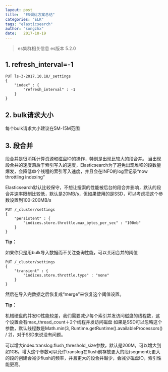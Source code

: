 ```yaml
---
layout: post
title:  "ES调优方案总结"
categories: "ELK"
tags: "elasticsearch"
author: "songzhx"
date:   2017-10-19
---
```




>es集群相关信息
>es版本 5.2.0



## 1. refresh_interval=-1  

```http
PUT ls-3-2017.10.18/_settings
{
    "index" : {
        "refresh_interval" : -1
    }
}

```



## 2. bulk请求大小

每个bulk请求大小建议在5M-15M范围



## 3. 段合并

段合并是很消耗计算资源和磁盘IO的操作，特别是出现比较大的段合并。 
当出现段合并的速度落后于索引写入的速度，Elasticsearch为了避免出现堆积的段数量爆发，会降低单个线程的索引写入速度，并且会在INFO的log里记录“now throttling indexing“

Elasticsearch默认比较保守，不想让搜索的性能被后台的段合并影响，默认的段合并速率限制比较低，默认是20MB/s，但如果使用的是SSD，可以考虑把这个参数设置到100-200MB/s

```shell
PUT /_cluster/settings
{
    "persistent" : {
        "indices.store.throttle.max_bytes_per_sec" : "100mb"
    }
}
```

**Tip：**

如果你只是用bulk导入数据而不关注查询性能，可以关闭合并的阈值

```shell
PUT /_cluster/settings
{
    "transient" : {
        "indices.store.throttle.type" : "none" 
    }
}
```

然后在导入完数据之后恢复成“merge”来恢复这个阈值设置。



**Tip：**

机械硬盘的并发IO性能较差，我们需要减少每个索引并发访问磁盘的线程数，这个设置会有max_thread_count＋2个线程并发访问磁盘 
如果是SSD可以忽略这个参数，默认线程数是Math.min(3, Runtime.getRuntime().availableProcessors() / 2)，对于SSD来说没有问题。

可以增大index.translog.flush_threshold_size参数，默认是200M，可以增大到如1GB。增大这个参数可以允许translog在flush前存放更大的段(segment);更大的段的创建会减少flush的频率，并且更大的段合并越少，会减少磁盘IO，索引性能更高。










